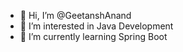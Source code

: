 - 👋 Hi, I’m @GeetanshAnand
- 👀 I’m interested in Java Development
- 🌱 I’m currently learning Spring Boot
